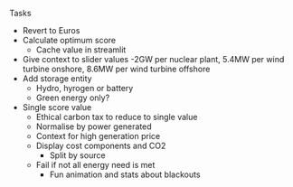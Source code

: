 Tasks
- Revert to Euros
- Calculate optimum score
    - Cache value in streamlit
- Give context to slider values
    -2GW per nuclear plant, 5.4MW per wind turbine onshore, 8.6MW per wind turbine offshore
- Add storage entity
    - Hydro, hyrogen or battery
    - Green energy only?
- Single score value
    - Ethical carbon tax to reduce to single value
    - Normalise by power generated
    - Context for high generation price
    - Display cost components and CO2
        - Split by source
    - Fail if not all energy need is met
        - Fun animation and stats about blackouts